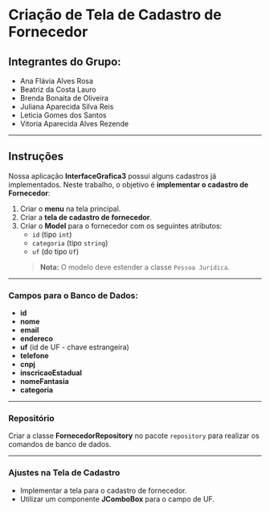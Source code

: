 # Criação de Tela de Cadastro de Fornecedor

## Integrantes do Grupo:

- Ana Flávia Alves Rosa  
- Beatriz da Costa Lauro  
- Brenda Bonaita de Oliveira  
- Juliana Aparecida Silva Reis  
- Leticia Gomes dos Santos
- Vitoria Aparecida Alves Rezende  

---

## Instruções

Nossa aplicação **InterfaceGrafica3** possui alguns cadastros já implementados. Neste trabalho, o objetivo é **implementar o cadastro de Fornecedor**:  
1. Criar o **menu** na tela principal.  
2. Criar a **tela de cadastro de fornecedor**.  
3. Criar o **Model** para o fornecedor com os seguintes atributos:  
   - `id` (tipo `int`)  
   - `categoria` (tipo `string`)  
   - `uf` (do tipo `Uf`)  
   > **Nota:** O modelo deve estender a classe `Pessoa Jurídica`.  

---

### Campos para o Banco de Dados:

- **id**
- **nome**
- **email**
- **endereco**
- **uf** (id de UF - chave estrangeira)
- **telefone**
- **cnpj**
- **inscricaoEstadual**
- **nomeFantasia**
- **categoria**

---

### Repositório

Criar a classe **FornecedorRepository** no pacote `repository` para realizar os comandos de banco de dados.

---

### Ajustes na Tela de Cadastro

- Implementar a tela para o cadastro de fornecedor.  
- Utilizar um componente **JComboBox** para o campo de UF.  